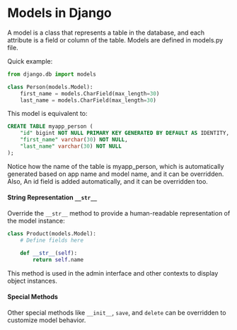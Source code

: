 # Models in Django

A model is a class that represents a table in the database, and each attribute is a field or column of the table. Models are defined in models.py file.

Quick example:

```python
from django.db import models

class Person(models.Model):
    first_name = models.CharField(max_length=30)
    last_name = models.CharField(max_length=30)
```

This model is equivalent to:

```sql
CREATE TABLE myapp_person (
    "id" bigint NOT NULL PRIMARY KEY GENERATED BY DEFAULT AS IDENTITY,
    "first_name" varchar(30) NOT NULL,
    "last_name" varchar(30) NOT NULL
);
```

Notice how the name of the table is myapp_person, which is automatically generated based on app name and model name, and it can be overridden.
Also, An id field is added automatically, and it can be overridden too.

#### String Representation `__str__`

Override the `__str__` method to provide a human-readable representation of the model instance:

```python
class Product(models.Model):
    # Define fields here

    def __str__(self):
        return self.name
```

This method is used in the admin interface and other contexts to display object instances.

#### Special Methods

Other special methods like `__init__`, `save`, and `delete` can be overridden to customize model behavior.
